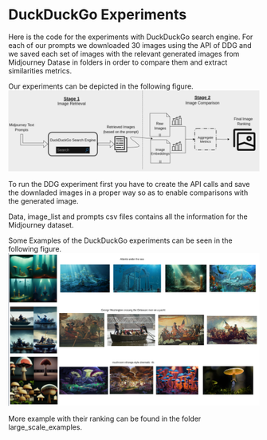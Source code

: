 # DuckDuckGo Experiments
Here is the code for the experiments with DuckDuckGo search engine.
For each of our prompts we downloaded 30 images using the API of DDG and we saved  each set of images with the relevant generated images from Midjourney Datase in folders in order to compare them and extract similarities metrics.

Our experiments can be depicted in the following figure.
![DDG Experiments](new_ddg_experiments.png)

To run the DDG experiment first you have to create the API calls and save the downladed images in a proper way so as to enable comparisons with the generated image.

Data, image_list and prompts csv files contains all the information for the Midjourney dataset.

Some Examples of the DuckDuckGo experiments can be seen in the following figure.
![DDG Examples](ddg_examples.png)

More example with their ranking can be found in the  folder large_scale_examples. 


